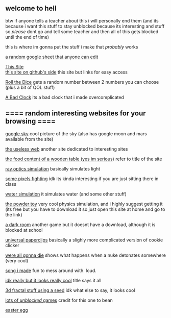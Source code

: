 ## welcome to hell

btw if anyone tells a teacher about this i will personally end them (and its because i want this stuff to stay unblocked because its interesting and stuff so *please* dont go and tell some teacher and then all of this gets blocked until the end of time)

this is where im gonna put the stuff i make that *probably* works

[a random google sheet that anyone can edit](https://docs.google.com/spreadsheets/d/1iZABHQWZrLU6E-OBUmkvX-M_ttgbOU9n8Wr-ckXCHHE/edit?usp=sharing)


[This Site](https://hedgr.github.io)   
[this site on github's side](https://github.com/Hedgr/hedgr.github.io)
this site but links for easy access

[Roll the Dice](https://github.com/Hedgr/roll_the_dice)
gets a random number between 2 numbers you can choose (plus a bit of QOL stuff)

[A Bad Clock](https://github.com/Hedgr/time_test)
its a bad clock that i made overcomplicated

## ==== random interesting websites for your browsing ====

[google sky](https://google.com/sky)
cool picture of the sky (also has google moon and mars available from the site)

[the useless web](https://theuselessweb.com)
another site dedicated to interesting sites

[the food content of a wooden table (yes im serious)](https://www.myfitnesspal.com/food/calories/alfahores-196555419)
refer to title of the site

[ray optics simulation](https://ricktu288.github.io/ray-optics/simulator/)
basically simulates light

[some pixels fighting](https://pixelsfighting.com/)
idk its kinda interesting if you are just sitting there in class

[water simulation](https://www.escapemotions.com/experiments/fluid_water_3/)
it simulates water (and some other stuff)

[the powder toy](https://powdertoy.co.uk/)
very cool physics simulation, and i highly suggest getting it (its free but you have to download it so just open this site at home and go to the link)

[a dark room](https://adarkroom.doublespeakgames.com/)
another game but it doesnt have a download, although it is blocked at school

[universal paperclips](https://www.decisionproblem.com/paperclips/)
basically a slighly more complicated version of cookie clicker

[were all gonna die](https://outrider.org/nuclear-weapons/interactive/bomb-blast/)
shows what happens when a nuke detonates somewhere (very cool)

[song i made](https://musiclab.chromeexperiments.com/Song-Maker/song/6613628513419264)
fun to mess around with. loud.

[idk really but it looks really cool](https://epok.tech/work/tendrils/)
title says it all

[3d fractal stuff using a seed](http://www.hellochar.com/flame?name=the%20meaning%20of%20life)
idk what else to say, it looks cool

[lots of *unblocked* games](https://sites.google.com/site/unblockedgame911/)
credit for this one to bean





















































































































[easter egg](https://www.youtube.com/watch?v=dQw4w9WgXcQ)

